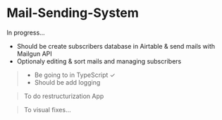 # Mail-Sending-System
In progress...  
- Should be create subscribers database in Airtable & send mails with Mailgun API  
- Optionaly editing & sort mails and managing subscribers 


> - Be going to in TypeScript ✓
> - Should be add logging

>To do restructurization App

>To visual fixes...
